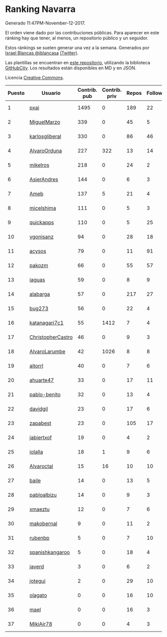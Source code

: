 # Ranking Navarra

Generado 11:47PM-November-12-2017.

El orden viene dado por las contribuciones públicas. Para aparecer en este ránking hay que tener, al menos, un repositorio público y un seguidor.

Estos ránkings se suelen generar una vez a la semana. Generados por [Israel Blancas @iblancasa](https://github.com/iblancasa/) [(Twitter)](https://twitter.com/iblancasa).

Las plantillas se encuentran en [este repositorio](https://github.com/iblancasa/GH-Spanish-Ranking), utilizando la biblioteca [GitHubCity](https://github.com/iblancasa/GitHubCity). Los resultados están disponibles en MD y en JSON.

Licencia [Creative Commons](https://creativecommons.org/licenses/by/4.0/).

| Puesto   |  Usuario  | Contrib. pub | Contrib. priv |Repos| Followers | Desde |  Avatar  |
|----------|-----------|--------------|---------------|-----|-----------|-------|----------|
|1|[pxai](https://github.com/pxai)|1495|0|189|22|2011-12-02|![pxai](https://avatars0.githubusercontent.com/u/1235511)|
|2|[MiguelMarzo](https://github.com/MiguelMarzo)|339|0|45|5|2016-09-15|![MiguelMarzo](https://avatars1.githubusercontent.com/u/22213563)|
|3|[karlosgliberal](https://github.com/karlosgliberal)|330|0|86|46|2010-02-10|![karlosgliberal](https://avatars0.githubusercontent.com/u/200922)|
|4|[AlvaroOrduna](https://github.com/AlvaroOrduna)|227|322|13|14|2013-04-26|![AlvaroOrduna](https://avatars0.githubusercontent.com/u/4264243)|
|5|[mikelros](https://github.com/mikelros)|218|0|24|2|2016-09-15|![mikelros](https://avatars1.githubusercontent.com/u/22213811)|
|6|[AsierAndres](https://github.com/AsierAndres)|144|0|6|3|2016-09-23|![AsierAndres](https://avatars1.githubusercontent.com/u/22394419)|
|7|[Ameb](https://github.com/Ameb)|137|5|21|4|2010-09-03|![Ameb](https://avatars2.githubusercontent.com/u/386567)|
|8|[micelshima](https://github.com/micelshima)|111|0|5|3|2014-12-15|![micelshima](https://avatars3.githubusercontent.com/u/10197970)|
|9|[quickapps](https://github.com/quickapps)|110|0|5|25|2011-10-15|![quickapps](https://avatars0.githubusercontent.com/u/1129842)|
|10|[vgonisanz](https://github.com/vgonisanz)|94|0|28|18|2012-05-03|![vgonisanz](https://avatars3.githubusercontent.com/u/1701387)|
|11|[acysos](https://github.com/acysos)|79|0|11|91|2012-04-18|![acysos](https://avatars3.githubusercontent.com/u/1657112)|
|12|[pakozm](https://github.com/pakozm)|66|0|55|57|2012-10-26|![pakozm](https://avatars2.githubusercontent.com/u/2655921)|
|13|[iaguas](https://github.com/iaguas)|59|0|8|9|2013-04-25|![iaguas](https://avatars0.githubusercontent.com/u/4259550)|
|14|[alabarga](https://github.com/alabarga)|57|0|217|27|2009-12-11|![alabarga](https://avatars3.githubusercontent.com/u/166339)|
|15|[bug273](https://github.com/bug273)|56|0|22|4|2010-08-20|![bug273](https://avatars0.githubusercontent.com/u/370630)|
|16|[katanagari7c1](https://github.com/katanagari7c1)|55|1412|7|4|2011-05-03|![katanagari7c1](https://avatars1.githubusercontent.com/u/765232)|
|17|[ChristopherCastro](https://github.com/ChristopherCastro)|46|0|9|3|2011-04-25|![ChristopherCastro](https://avatars0.githubusercontent.com/u/749463)|
|18|[AlvaroLarumbe](https://github.com/AlvaroLarumbe)|42|1026|8|8|2013-04-25|![AlvaroLarumbe](https://avatars1.githubusercontent.com/u/4255881)|
|19|[aitorrl](https://github.com/aitorrl)|40|0|7|6|2010-08-19|![aitorrl](https://avatars2.githubusercontent.com/u/369424)|
|20|[ahuarte47](https://github.com/ahuarte47)|33|0|17|11|2013-09-30|![ahuarte47](https://avatars3.githubusercontent.com/u/5576272)|
|21|[pablo-benito](https://github.com/pablo-benito)|32|0|13|4|2015-05-07|![pablo-benito](https://avatars0.githubusercontent.com/u/12297597)|
|22|[davidgil](https://github.com/davidgil)|23|0|17|6|2012-03-04|![davidgil](https://avatars2.githubusercontent.com/u/1498740)|
|23|[zapabest](https://github.com/zapabest)|23|0|105|17|2012-01-08|![zapabest](https://avatars0.githubusercontent.com/u/1312256)|
|24|[jabiertxof](https://github.com/jabiertxof)|19|0|4|2|2013-04-30|![jabiertxof](https://avatars3.githubusercontent.com/u/4304876)|
|25|[iolalla](https://github.com/iolalla)|18|1|9|6|2010-06-17|![iolalla](https://avatars2.githubusercontent.com/u/308066)|
|26|[Alvaroctal](https://github.com/Alvaroctal)|15|16|10|10|2013-05-29|![Alvaroctal](https://avatars0.githubusercontent.com/u/4562922)|
|27|[baile](https://github.com/baile)|14|0|13|5|2013-07-01|![baile](https://avatars3.githubusercontent.com/u/4908845)|
|28|[pabloalbizu](https://github.com/pabloalbizu)|14|0|9|3|2013-01-09|![pabloalbizu](https://avatars0.githubusercontent.com/u/3223601)|
|29|[xmaeztu](https://github.com/xmaeztu)|12|0|7|6|2011-04-01|![xmaeztu](https://avatars0.githubusercontent.com/u/703490)|
|30|[makobernal](https://github.com/makobernal)|9|0|11|2|2012-12-01|![makobernal](https://avatars0.githubusercontent.com/u/2937992)|
|31|[rubenbp](https://github.com/rubenbp)|5|0|7|10|2011-01-18|![rubenbp](https://avatars0.githubusercontent.com/u/570775)|
|32|[spanishkangaroo](https://github.com/spanishkangaroo)|5|0|18|4|2009-10-29|![spanishkangaroo](https://avatars2.githubusercontent.com/u/146285)|
|33|[javerd](https://github.com/javerd)|3|0|6|2|2010-03-08|![javerd](https://avatars2.githubusercontent.com/u/218214)|
|34|[jotegui](https://github.com/jotegui)|2|0|29|10|2011-02-28|![jotegui](https://avatars3.githubusercontent.com/u/642210)|
|35|[olagato](https://github.com/olagato)|0|0|16|10|2009-11-05|![olagato](https://avatars0.githubusercontent.com/u/149179)|
|36|[mael](https://github.com/mael)|0|0|16|3|2010-02-10|![mael](https://avatars1.githubusercontent.com/u/200936)|
|37|[MikiAir78](https://github.com/MikiAir78)|0|0|4|3|2013-11-07|![MikiAir78](https://avatars1.githubusercontent.com/u/5882570)|
